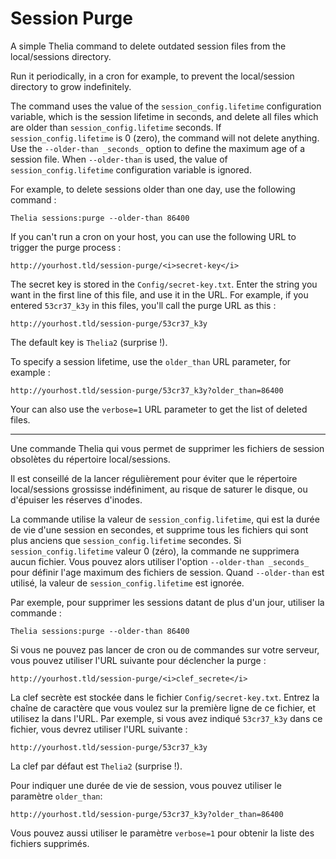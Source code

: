 # Session Purge

A simple Thelia command to delete outdated session files from the local/sessions directory.

Run it periodically, in a cron for example, to prevent the local/session directory to grow indefinitely.

The command uses the value of the `session_config.lifetime` configuration variable, which is the session lifetime 
in seconds, and delete all files which are older than `session_config.lifetime` seconds.
If `session_config.lifetime` is 0 (zero), the command will not delete anything. Use the `--older-than _seconds_` option 
to define the maximum age of a session file. When `--older-than` is used, the value of `session_config.lifetime` configuration variable is ignored.

For example, to delete sessions older than one day, use the following command :

`Thelia sessions:purge --older-than 86400`

If you can't run a cron on your host, you can use the following URL to trigger the purge process :

`http://yourhost.tld/session-purge/<i>secret-key</i>`

The secret key is stored in the `Config/secret-key.txt`. Enter the string you want in the first line of this file, and use 
it in the URL. For example, if you entered `53cr37_k3y` in this files, you'll call the purge URL as this :

`http://yourhost.tld/session-purge/53cr37_k3y`

The default key is `Thelia2` (surprise !).

To specify a  session lifetime, use the `older_than` URL parameter, for example :

`http://yourhost.tld/session-purge/53cr37_k3y?older_than=86400`

Your can also use the `verbose=1` URL parameter to get the list of deleted files.

----

Une commande Thelia qui vous permet de supprimer les fichiers de session obsolètes du répertoire local/sessions.

Il est conseillé de la lancer régulièrement pour éviter que le répertoire local/sessions grossisse indéfiniment, au 
risque de saturer le disque, ou d'épuiser les réserves d'inodes.

La commande utilise la valeur de `session_config.lifetime`, qui est la durée de vie d'une session en secondes, et supprime
tous les fichiers qui sont plus anciens que `session_config.lifetime` secondes.
Si `session_config.lifetime` valeur 0 (zéro), la commande ne supprimera aucun fichier. Vous pouvez alors utiliser l'option
`--older-than _seconds_` pour définir l'age maximum des fichiers de session. Quand `--older-than` est utilisé, la valeur
de `session_config.lifetime` est ignorée.

Par exemple, pour supprimer les sessions datant de plus d'un jour, utiliser la commande :

`Thelia sessions:purge --older-than 86400`

Si vous ne pouvez pas lancer de cron ou de commandes sur votre serveur, vous pouvez utiliser l'URL suivante pour déclencher
 la purge :
 
`http://yourhost.tld/session-purge/<i>clef_secrete</i>`

La clef secrète est stockée dans le fichier `Config/secret-key.txt`. Entrez la chaîne de caractère que vous voulez sur la 
première ligne de ce fichier, et utilisez la dans l'URL. Par exemple, si vous avez indiqué `53cr37_k3y` dans ce fichier,
vous devrez utiliser l'URL suivante :

`http://yourhost.tld/session-purge/53cr37_k3y`

La clef par défaut est `Thelia2` (surprise !).

Pour indiquer une durée de vie de session, vous pouvez utiliser le paramètre `older_than`:

`http://yourhost.tld/session-purge/53cr37_k3y?older_than=86400`

Vous pouvez aussi utiliser le paramètre `verbose=1` pour obtenir la liste des fichiers supprimés.
